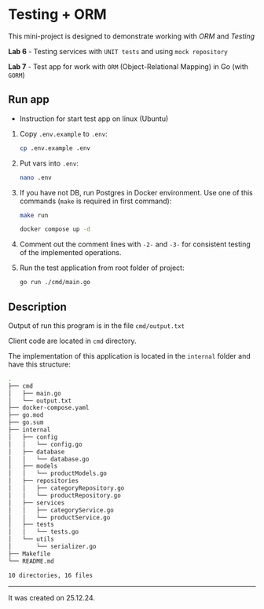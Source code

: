 # Testing + ORM
This mini-project is designed to demonstrate working with <i>ORM</i> and <i>Testing</i>

<b>Lab 6</b> - Testing services with `UNIT tests` and using `mock repository`

<b>Lab 7</b> - Test app for work with `ORM` (Object-Relational Mapping) in Go (with `GORM`)

## Run app
* Instruction for start test app on linux (Ubuntu)

1. Copy `.env.example` to `.env`:
    ```bash
    cp .env.example .env
    ```

2. Put vars into `.env`:
    ```bash
    nano .env
    ```

3. If you have not DB, run Postgres in Docker environment. Use one of this commands (`make` is required in first command):
    ```bash
    make run
    ```

    ```bash
    docker compose up -d
    ```

4. Comment out the comment lines with `-2-` and `-3-` for consistent testing of the implemented operations.

5. Run the test application from root folder of project:
    ```bash
    go run ./cmd/main.go
    ```


## Description
Output of run this program is in the file `cmd/output.txt`

Client code are located in `cmd` directory.

The implementation of this application is located in the `internal` folder and have this structure:
```bash
.
├── cmd
│   ├── main.go
│   └── output.txt
├── docker-compose.yaml
├── go.mod
├── go.sum
├── internal
│   ├── config
│   │   └── config.go
│   ├── database
│   │   └── database.go
│   ├── models
│   │   └── productModels.go
│   ├── repositories
│   │   ├── categoryRepository.go
│   │   └── productRepository.go
│   ├── services
│   │   ├── categoryService.go
│   │   └── productService.go
│   ├── tests
│   │   └── tests.go
│   └── utils
│       └── serializer.go
├── Makefile
└── README.md

10 directories, 16 files
```

<hr>
It was created on 25.12.24.